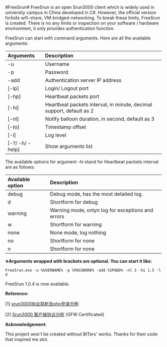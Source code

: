 #FreeSrun#
FreeSrun is an open Srun3000 client which is widely used in university campus in China developed in C#. However, the official version forbids wifi-share, VM-bridged-networking. To break these limits, FreeSrun is created. There is no any limits or inspection on your software / hardware environment, it only provides authentication function.

FreeSrun can start with command arguments. Here are all the available arguments:

|	Arguments       |              Description        |
|:------------------|:--------------------------------|
|   -u              |              Username           |
|   -p              |              Password           |
|   -add            | Authentication server IP address|
|   [-lp]           |       Login/ Logout port        |
|   [-hp]           |     Heartbeat packets port      |
|   [-hi]           |     Heartbeat packets interval, in minute, decimal support, default as 2  |
|   [-nl]           |Notify balloon duration, in second, default as 3|
|   [-to]           |       Timestamp offset          |
|   [-l]            |             Log level           |
|   [-?/ -h/ -help] |       Show arguments list       |

The available options for argument -hi stand for Heartbeat packets interval are as follows:

|Available option|Description|
|:---------------|:----------|
|     debug      |Debug mode, has the most detailed log.|
|     d          |Shortform for debug|
|    warning     |Warning mode, onlyn log for exceptions and errors|
|    w           |Shortform for warning|
|    none        |None mode, log nothing|
|    no           |Shortform for none|
|    n           |Shortform for none|

**※Arguments wrapped with brackets are optional. You can start it like:**

    FreeSrun.exe -u %USERNAME% -p %PASSWORD% -add %IPADD% -nl 3 -hi 1.5 -l d

FreeSrun 1.0.4 is now available.

**Reference:**

[1] [srun3000协议简析及php登录示例](http://blog.5istar.net/?p=357 "srun3000协议简析及php登录示例")

[2] [Srun3000 客户端协议分析](http://sskaje.blogspot.com/2009/04/srun3000.html "Srun3000 客户端协议分析") (GFW Certificated)

 
**Acknowledgement:**

This project won't be created without BITers' works. Thanks for their code that inspired me alot.

